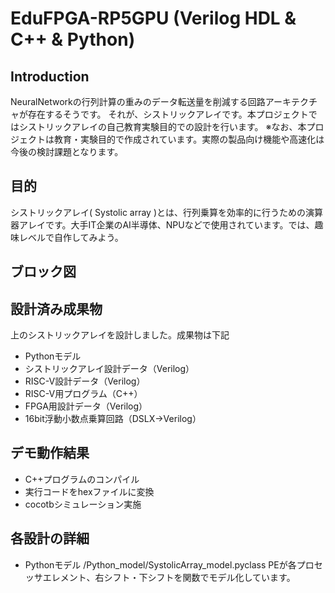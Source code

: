 # EduFPGA-RP5GPU (Verilog HDL & C++ & Python)

## Introduction

NeuralNetworkの行列計算の重みのデータ転送量を削減する回路アーキテクチャが存在するそうです。
それが、シストリックアレイです。本プロジェクトではシストリックアレイの自己教育実験目的での設計を行います。
※なお、本プロジェクトは教育・実験目的で作成されています。実際の製品向け機能や高速化は今後の検討課題となります。

## 目的

シストリックアレイ( Systolic array )とは、行列乗算を効率的に行うための演算器アレイです。大手IT企業のAI半導体、NPUなどで使用されています。では、趣味レベルで自作してみよう。

## ブロック図

## 設計済み成果物

上のシストリックアレイを設計しました。成果物は下記

- Pythonモデル
- シストリックアレイ設計データ（Verilog）
- RISC-V設計データ（Verilog）
- RISC-V用プログラム（C++）
- FPGA用設計データ（Verilog）
- 16bit浮動小数点乗算回路（DSLX→Verilog）

## デモ動作結果

- C++プログラムのコンパイル
- 実行コードをhexファイルに変換
- cocotbシミュレーション実施

## 各設計の詳細

- Pythonモデル
/Python_model/SystolicArray_model.pyclass PEが各プロセッサエレメント、右シフト・下シフトを関数でモデル化しています。
